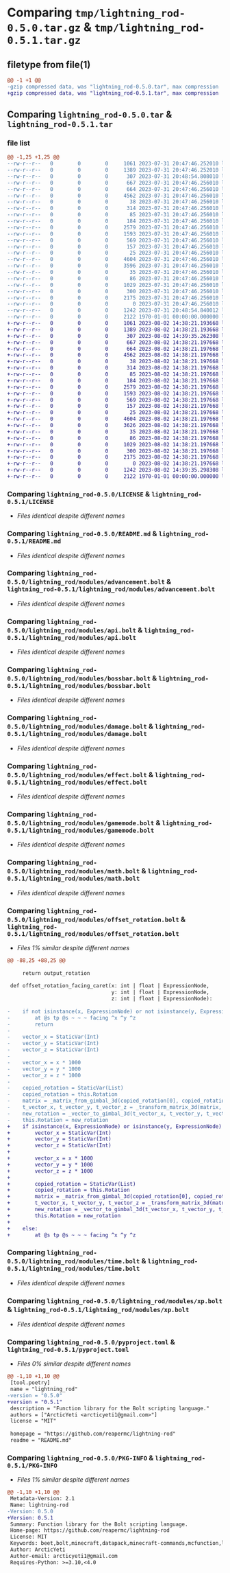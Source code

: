 # Comparing `tmp/lightning_rod-0.5.0.tar.gz` & `tmp/lightning_rod-0.5.1.tar.gz`

## filetype from file(1)

```diff
@@ -1 +1 @@
-gzip compressed data, was "lightning_rod-0.5.0.tar", max compression
+gzip compressed data, was "lightning_rod-0.5.1.tar", max compression
```

## Comparing `lightning_rod-0.5.0.tar` & `lightning_rod-0.5.1.tar`

### file list

```diff
@@ -1,25 +1,25 @@
--rw-r--r--   0        0        0     1061 2023-07-31 20:47:46.252010 lightning_rod-0.5.0/LICENSE
--rw-r--r--   0        0        0     1389 2023-07-31 20:47:46.252010 lightning_rod-0.5.0/README.md
--rw-r--r--   0        0        0      307 2023-07-31 20:48:54.808010 lightning_rod-0.5.0/lightning_rod/__init__.py
--rw-r--r--   0        0        0      667 2023-07-31 20:47:46.256010 lightning_rod-0.5.0/lightning_rod/modules/advancement.bolt
--rw-r--r--   0        0        0      664 2023-07-31 20:47:46.256010 lightning_rod-0.5.0/lightning_rod/modules/api.bolt
--rw-r--r--   0        0        0     4562 2023-07-31 20:47:46.256010 lightning_rod-0.5.0/lightning_rod/modules/bossbar.bolt
--rw-r--r--   0        0        0       38 2023-07-31 20:47:46.256010 lightning_rod-0.5.0/lightning_rod/modules/cancel_momentum.bolt
--rw-r--r--   0        0        0      314 2023-07-31 20:47:46.256010 lightning_rod-0.5.0/lightning_rod/modules/clear.bolt
--rw-r--r--   0        0        0       85 2023-07-31 20:47:46.256010 lightning_rod-0.5.0/lightning_rod/modules/comment.bolt
--rw-r--r--   0        0        0      184 2023-07-31 20:47:46.256010 lightning_rod-0.5.0/lightning_rod/modules/config.bolt
--rw-r--r--   0        0        0     2579 2023-07-31 20:47:46.256010 lightning_rod-0.5.0/lightning_rod/modules/damage.bolt
--rw-r--r--   0        0        0     1593 2023-07-31 20:47:46.256010 lightning_rod-0.5.0/lightning_rod/modules/effect.bolt
--rw-r--r--   0        0        0      569 2023-07-31 20:47:46.256010 lightning_rod-0.5.0/lightning_rod/modules/gamemode.bolt
--rw-r--r--   0        0        0      157 2023-07-31 20:47:46.256010 lightning_rod-0.5.0/lightning_rod/modules/give.bolt
--rw-r--r--   0        0        0       25 2023-07-31 20:47:46.256010 lightning_rod-0.5.0/lightning_rod/modules/kill.bolt
--rw-r--r--   0        0        0     4604 2023-07-31 20:47:46.256010 lightning_rod-0.5.0/lightning_rod/modules/math.bolt
--rw-r--r--   0        0        0     3596 2023-07-31 20:47:46.256010 lightning_rod-0.5.0/lightning_rod/modules/offset_rotation.bolt
--rw-r--r--   0        0        0       35 2023-07-31 20:47:46.256010 lightning_rod-0.5.0/lightning_rod/modules/raw_cmd.bolt
--rw-r--r--   0        0        0       86 2023-07-31 20:47:46.256010 lightning_rod-0.5.0/lightning_rod/modules/tag.bolt
--rw-r--r--   0        0        0     1029 2023-07-31 20:47:46.256010 lightning_rod-0.5.0/lightning_rod/modules/time.bolt
--rw-r--r--   0        0        0      300 2023-07-31 20:47:46.256010 lightning_rod-0.5.0/lightning_rod/modules/utils.bolt
--rw-r--r--   0        0        0     2175 2023-07-31 20:47:46.256010 lightning_rod-0.5.0/lightning_rod/modules/xp.bolt
--rw-r--r--   0        0        0        0 2023-07-31 20:47:46.256010 lightning_rod-0.5.0/lightning_rod/py.typed
--rw-r--r--   0        0        0     1242 2023-07-31 20:48:54.840012 lightning_rod-0.5.0/pyproject.toml
--rw-r--r--   0        0        0     2122 1970-01-01 00:00:00.000000 lightning_rod-0.5.0/PKG-INFO
+-rw-r--r--   0        0        0     1061 2023-08-02 14:38:21.193668 lightning_rod-0.5.1/LICENSE
+-rw-r--r--   0        0        0     1389 2023-08-02 14:38:21.193668 lightning_rod-0.5.1/README.md
+-rw-r--r--   0        0        0      307 2023-08-02 14:39:35.262308 lightning_rod-0.5.1/lightning_rod/__init__.py
+-rw-r--r--   0        0        0      667 2023-08-02 14:38:21.197668 lightning_rod-0.5.1/lightning_rod/modules/advancement.bolt
+-rw-r--r--   0        0        0      664 2023-08-02 14:38:21.197668 lightning_rod-0.5.1/lightning_rod/modules/api.bolt
+-rw-r--r--   0        0        0     4562 2023-08-02 14:38:21.197668 lightning_rod-0.5.1/lightning_rod/modules/bossbar.bolt
+-rw-r--r--   0        0        0       38 2023-08-02 14:38:21.197668 lightning_rod-0.5.1/lightning_rod/modules/cancel_momentum.bolt
+-rw-r--r--   0        0        0      314 2023-08-02 14:38:21.197668 lightning_rod-0.5.1/lightning_rod/modules/clear.bolt
+-rw-r--r--   0        0        0       85 2023-08-02 14:38:21.197668 lightning_rod-0.5.1/lightning_rod/modules/comment.bolt
+-rw-r--r--   0        0        0      184 2023-08-02 14:38:21.197668 lightning_rod-0.5.1/lightning_rod/modules/config.bolt
+-rw-r--r--   0        0        0     2579 2023-08-02 14:38:21.197668 lightning_rod-0.5.1/lightning_rod/modules/damage.bolt
+-rw-r--r--   0        0        0     1593 2023-08-02 14:38:21.197668 lightning_rod-0.5.1/lightning_rod/modules/effect.bolt
+-rw-r--r--   0        0        0      569 2023-08-02 14:38:21.197668 lightning_rod-0.5.1/lightning_rod/modules/gamemode.bolt
+-rw-r--r--   0        0        0      157 2023-08-02 14:38:21.197668 lightning_rod-0.5.1/lightning_rod/modules/give.bolt
+-rw-r--r--   0        0        0       25 2023-08-02 14:38:21.197668 lightning_rod-0.5.1/lightning_rod/modules/kill.bolt
+-rw-r--r--   0        0        0     4604 2023-08-02 14:38:21.197668 lightning_rod-0.5.1/lightning_rod/modules/math.bolt
+-rw-r--r--   0        0        0     3626 2023-08-02 14:38:21.197668 lightning_rod-0.5.1/lightning_rod/modules/offset_rotation.bolt
+-rw-r--r--   0        0        0       35 2023-08-02 14:38:21.197668 lightning_rod-0.5.1/lightning_rod/modules/raw_cmd.bolt
+-rw-r--r--   0        0        0       86 2023-08-02 14:38:21.197668 lightning_rod-0.5.1/lightning_rod/modules/tag.bolt
+-rw-r--r--   0        0        0     1029 2023-08-02 14:38:21.197668 lightning_rod-0.5.1/lightning_rod/modules/time.bolt
+-rw-r--r--   0        0        0      300 2023-08-02 14:38:21.197668 lightning_rod-0.5.1/lightning_rod/modules/utils.bolt
+-rw-r--r--   0        0        0     2175 2023-08-02 14:38:21.197668 lightning_rod-0.5.1/lightning_rod/modules/xp.bolt
+-rw-r--r--   0        0        0        0 2023-08-02 14:38:21.197668 lightning_rod-0.5.1/lightning_rod/py.typed
+-rw-r--r--   0        0        0     1242 2023-08-02 14:39:35.298308 lightning_rod-0.5.1/pyproject.toml
+-rw-r--r--   0        0        0     2122 1970-01-01 00:00:00.000000 lightning_rod-0.5.1/PKG-INFO
```

### Comparing `lightning_rod-0.5.0/LICENSE` & `lightning_rod-0.5.1/LICENSE`

 * *Files identical despite different names*

### Comparing `lightning_rod-0.5.0/README.md` & `lightning_rod-0.5.1/README.md`

 * *Files identical despite different names*

### Comparing `lightning_rod-0.5.0/lightning_rod/modules/advancement.bolt` & `lightning_rod-0.5.1/lightning_rod/modules/advancement.bolt`

 * *Files identical despite different names*

### Comparing `lightning_rod-0.5.0/lightning_rod/modules/api.bolt` & `lightning_rod-0.5.1/lightning_rod/modules/api.bolt`

 * *Files identical despite different names*

### Comparing `lightning_rod-0.5.0/lightning_rod/modules/bossbar.bolt` & `lightning_rod-0.5.1/lightning_rod/modules/bossbar.bolt`

 * *Files identical despite different names*

### Comparing `lightning_rod-0.5.0/lightning_rod/modules/damage.bolt` & `lightning_rod-0.5.1/lightning_rod/modules/damage.bolt`

 * *Files identical despite different names*

### Comparing `lightning_rod-0.5.0/lightning_rod/modules/effect.bolt` & `lightning_rod-0.5.1/lightning_rod/modules/effect.bolt`

 * *Files identical despite different names*

### Comparing `lightning_rod-0.5.0/lightning_rod/modules/gamemode.bolt` & `lightning_rod-0.5.1/lightning_rod/modules/gamemode.bolt`

 * *Files identical despite different names*

### Comparing `lightning_rod-0.5.0/lightning_rod/modules/math.bolt` & `lightning_rod-0.5.1/lightning_rod/modules/math.bolt`

 * *Files identical despite different names*

### Comparing `lightning_rod-0.5.0/lightning_rod/modules/offset_rotation.bolt` & `lightning_rod-0.5.1/lightning_rod/modules/offset_rotation.bolt`

 * *Files 1% similar despite different names*

```diff
@@ -88,25 +88,25 @@
 
     return output_rotation
 
 def offset_rotation_facing_caret(x: int | float | ExpressionNode,
                                  y: int | float | ExpressionNode,
                                  z: int | float | ExpressionNode):
 
-    if not isinstance(x, ExpressionNode) or not isinstance(y, ExpressionNode) or not isinstance(z, ExpressionNode):
-        at @s tp @s ~ ~ ~ facing ^x ^y ^z
-        return
-
-    vector_x = StaticVar(Int)
-    vector_y = StaticVar(Int)
-    vector_z = StaticVar(Int)
-
-    vector_x = x * 1000
-    vector_y = y * 1000
-    vector_z = z * 1000
-
-    copied_rotation = StaticVar(List)
-    copied_rotation = this.Rotation
-    matrix = _matrix_from_gimbal_3d(copied_rotation[0], copied_rotation[1])
-    t_vector_x, t_vector_y, t_vector_z = _transform_matrix_3d(matrix, vector_x, vector_y, vector_z)
-    new_rotation = _vector_to_gimbal_3d(t_vector_x, t_vector_y, t_vector_z)
-    this.Rotation = new_rotation
+    if isinstance(x, ExpressionNode) or isinstance(y, ExpressionNode) or isinstance(z, ExpressionNode):
+        vector_x = StaticVar(Int)
+        vector_y = StaticVar(Int)
+        vector_z = StaticVar(Int)
+
+        vector_x = x * 1000
+        vector_y = y * 1000
+        vector_z = z * 1000
+
+        copied_rotation = StaticVar(List)
+        copied_rotation = this.Rotation
+        matrix = _matrix_from_gimbal_3d(copied_rotation[0], copied_rotation[1])
+        t_vector_x, t_vector_y, t_vector_z = _transform_matrix_3d(matrix, vector_x, vector_y, vector_z)
+        new_rotation = _vector_to_gimbal_3d(t_vector_x, t_vector_y, t_vector_z)
+        this.Rotation = new_rotation
+
+    else:
+        at @s tp @s ~ ~ ~ facing ^x ^y ^z
```

### Comparing `lightning_rod-0.5.0/lightning_rod/modules/time.bolt` & `lightning_rod-0.5.1/lightning_rod/modules/time.bolt`

 * *Files identical despite different names*

### Comparing `lightning_rod-0.5.0/lightning_rod/modules/xp.bolt` & `lightning_rod-0.5.1/lightning_rod/modules/xp.bolt`

 * *Files identical despite different names*

### Comparing `lightning_rod-0.5.0/pyproject.toml` & `lightning_rod-0.5.1/pyproject.toml`

 * *Files 0% similar despite different names*

```diff
@@ -1,10 +1,10 @@
 [tool.poetry]
 name = "lightning_rod"
-version = "0.5.0"
+version = "0.5.1"
 description = "Function library for the Bolt scripting language."
 authors = ["ArcticYeti <arcticyeti1@gmail.com>"]
 license = "MIT"
 
 homepage = "https://github.com/reapermc/lightning-rod"
 readme = "README.md"
```

### Comparing `lightning_rod-0.5.0/PKG-INFO` & `lightning_rod-0.5.1/PKG-INFO`

 * *Files 1% similar despite different names*

```diff
@@ -1,10 +1,10 @@
 Metadata-Version: 2.1
 Name: lightning-rod
-Version: 0.5.0
+Version: 0.5.1
 Summary: Function library for the Bolt scripting language.
 Home-page: https://github.com/reapermc/lightning-rod
 License: MIT
 Keywords: beet,bolt,minecraft,datapack,minecraft-commands,mcfunction,library,reapermc
 Author: ArcticYeti
 Author-email: arcticyeti1@gmail.com
 Requires-Python: >=3.10,<4.0
```

